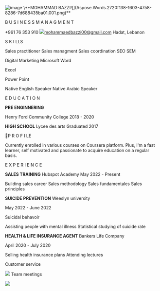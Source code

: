 
<img src="Ifile:///home/mohammadbazzi/markdown-cv/markdown-cv/IMG_20230731_071738_161.jpg"  alt="image"/>
\**MOHAMMAD BAZZI![](Aspose.Words.2720f138-1603-4758-8286-7d688435ba01.001.png)**

B U S I N E S S  M A N A G M E N T

+961 76 353 910 ![](Aspose.Words.2720f138-1603-4758-8286-7d688435ba01.002.png)mohammaedbazzi00@gmail.com Hadat, Lebanon

S K I LLS

Sales practitioner Sales managment Sales coordination SEO SEM

Digital Marketing Microsoft Word

Excel

Power Point

Native English Speaker Native Arabic Speaker

E D U C A T I O N

**PRE ENGINNERING**

Henry Ford Community College 2018 - 2020

**HIGH SCHOOL** Lycee des arts Graduated 2017

P R O F I LE

Currently enrolled in various courses on Coursera  platform. Plus, I'm a fast learner, self motivated and passionate to acquire education on a regular basis.

E X P E R I E N C E

**SALES TRAINING** Hubspot Academy May 2022 - Present 

Building sales career Sales methodology Sales fundamentales Sales principles

**SUICIDE PREVENTION** Weeslyn university

May 2022 - June 2022

Suicidal behavoir

Assisting people with mental illness Statistical studying of suicide rate

**HEALTH & LIFE INSURANCE AGENT** Bankers Life Company

April 2020 - July 2020

Selling health insurance plans Attending lectures

Customer service

![](Aspose.Words.2720f138-1603-4758-8286-7d688435ba01.003.png) Team meetings

![](Aspose.Words.2720f138-1603-4758-8286-7d688435ba01.004.png)

